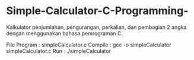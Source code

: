 # Simple-Calculator-C-Programming-
Kalkulator penjumlahan, pengurangan, perkalian, dan pembagian 2 angka dengan menggunakan bahasa pemrograman C.

File Program : simpleCalculator.c
Compile : gcc -o simpleCalculator simpleCalculator.c
Run : ./simpleCalculator